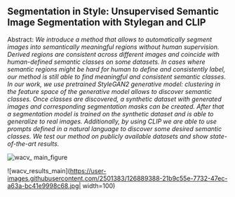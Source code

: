 ## Segmentation in Style: Unsupervised Semantic Image Segmentation with Stylegan and CLIP

Abstract: *We introduce a method that allows to automatically segment images into semantically meaningful regions without human supervision. Derived regions are consistent across different images and coincide with human-defined semantic classes on some datasets. In cases where semantic regions might be hard for human to define and consistently label, our method is still able to find meaningful and consistent semantic classes. In our work, we use pretrained StyleGAN2 generative model: clustering in the feature space of the generative model allows to discover semantic classes. Once classes are discovered, a synthetic dataset with generated images and corresponding segmentation masks can be created. After that a segmentation model is trained on the synthetic dataset and is able to generalize to real images. Additionally, by using CLIP we are able to use prompts defined in a natural language to discover some desired semantic classes. We test our method on publicly available datasets and show state-of-the-art results.*

![wacv_ main_figure](https://user-images.githubusercontent.com/2501383/126889494-19a1434c-1a9d-4928-bd4b-b231d4bd2be8.jpg)


![wacv_results_main](https://user-images.githubusercontent.com/2501383/126889388-21b9c55e-7732-47ec-a63a-bc41e9998c68.jpg| width=100)




